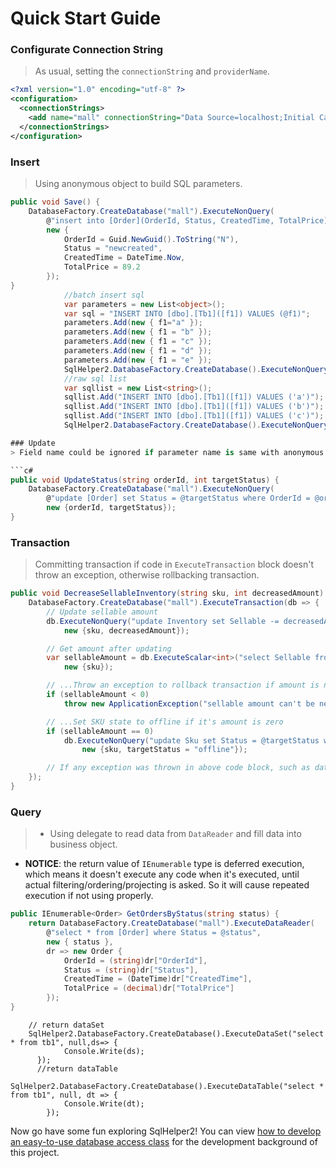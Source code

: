 # Quick Start Guide

### Configurate Connection String
> As usual, setting the `connectionString` and `providerName`.

```xml
<?xml version="1.0" encoding="utf-8" ?>
<configuration>
  <connectionStrings>
    <add name="mall" connectionString="Data Source=localhost;Initial Catalog=mall;User ID=sa;Password=***" providerName="System.Data.SqlClient"/>
  </connectionStrings>
</configuration>
```

### Insert
> Using anonymous object to build SQL parameters.

```c#
public void Save() {
	DatabaseFactory.CreateDatabase("mall").ExecuteNonQuery(
		@"insert into [Order](OrderId, Status, CreatedTime, TotalPrice) values(@OrderId, @Status, @CreatedTime, @TotalPrice)",
		new {
			OrderId = Guid.NewGuid().ToString("N"),
			Status = "newcreated",
			CreatedTime = DateTime.Now,
			TotalPrice = 89.2
		});
}
			//batch insert sql
			var parameters = new List<object>();
			var sql = "INSERT INTO [dbo].[Tb1]([f1]) VALUES (@f1)";
			parameters.Add(new { f1="a" });
			parameters.Add(new { f1 = "b" });
			parameters.Add(new { f1 = "c" });
			parameters.Add(new { f1 = "d" });
			parameters.Add(new { f1 = "e" });
			SqlHelper2.DatabaseFactory.CreateDatabase().ExecuteNonQuery(sql,parameters);
			//raw sql list
			var sqllist = new List<string>();
			sqllist.Add("INSERT INTO [dbo].[Tb1]([f1]) VALUES ('a')");
			sqllist.Add("INSERT INTO [dbo].[Tb1]([f1]) VALUES ('b')");
			sqllist.Add("INSERT INTO [dbo].[Tb1]([f1]) VALUES ('c')");
			SqlHelper2.DatabaseFactory.CreateDatabase().ExecuteNonQuery(sqllist);

### Update
> Field name could be ignored if parameter name is same with anonymous object property name.

```c#
public void UpdateStatus(string orderId, int targetStatus) {
	DatabaseFactory.CreateDatabase("mall").ExecuteNonQuery(
		@"update [Order] set Status = @targetStatus where OrderId = @orderId",
		new {orderId, targetStatus});
}
```

### Transaction
> Committing transaction if code in `ExecuteTransaction` block  doesn't throw an exception, otherwise rollbacking transaction.

```c#
public void DecreaseSellableInventory(string sku, int decreasedAmount) {
    DatabaseFactory.CreateDatabase("mall").ExecuteTransaction(db => {
        // Update sellable amount
        db.ExecuteNonQuery("update Inventory set Sellable -= decreasedAmount where SkuId = @sku",
            new {sku, decreasedAmount});

        // Get amount after updating
        var sellableAmount = db.ExecuteScalar<int>("select Sellable from Inventory where SkuId = @sku",
            new {sku});

        // ...Throw an exception to rollback transaction if amount is negative
        if (sellableAmount < 0)
            throw new ApplicationException("sellable amount can't be negative.");

        // ...Set SKU state to offline if it's amount is zero
        if (sellableAmount == 0)
            db.ExecuteNonQuery("update Sku set Status = @targetStatus where SkuId = @sku",
                new {sku, targetStatus = "offline"});

        // If any exception was thrown in above code block, such as database is disconnected, sql statement is wrong, database constraints are violated, rollback the whole transaction, otherwise commit it.
    });
}
```

### Query
> * Using delegate to read data from `DataReader` and fill data into business object.
* **NOTICE**: the return value of `IEnumerable` type is deferred execution, which means it doesn't execute any code when it's executed, until actual filtering/ordering/projecting is asked. So it will cause repeated execution if not using properly.

```c#
public IEnumerable<Order> GetOrdersByStatus(string status) {
    return DatabaseFactory.CreateDatabase("mall").ExecuteDataReader(
        @"select * from [Order] where Status = @status",
        new { status },
        dr => new Order {
            OrderId = (string)dr["OrderId"],
            Status = (string)dr["Status"],
            CreatedTime = (DateTime)dr["CreatedTime"],
            TotalPrice = (decimal)dr["TotalPrice"]
        });
}
```
		// return dataSet
		SqlHelper2.DatabaseFactory.CreateDatabase().ExecuteDataSet("select * from tb1", null,ds=> {
				Console.Write(ds);
          });
		  //return dataTable
		  SqlHelper2.DatabaseFactory.CreateDatabase().ExecuteDataTable("select * from tb1", null, dt => {
				Console.Write(dt);
            });

Now go have some fun exploring SqlHelper2! You can view [how to develop an easy-to-use database access class](https://github.com/liunaijia/sqlhelper2/wiki) for the development background of this project.

